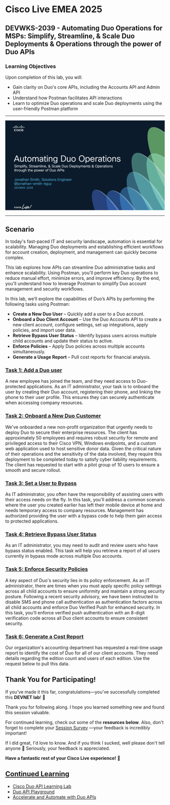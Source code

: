# Cisco Live EMEA 2025  
## DEVWKS-2039 - Automating Duo Operations for MSPs: Simplify, Streamline, & Scale Duo Deployments & Operations through the power of Duo APIs  

### Learning Objectives  

Upon completion of this lab, you will:  
- Gain clarity on Duo's core APIs, including the Accounts API and Admin API  
- Understand how Postman facilitates API interactions  
- Learn to optimize Duo operations and scale Duo deployments using the user-friendly Postman platform

---


[![View Presentation](imgages/cisco_live_emea.png)](presentation/cisco_live_emea.pdf)


---


## **Scenario**  

In today's fast-paced IT and security landscape, automation is essential for scalability. Managing Duo deployments and establishing efficient workflows for account creation, deployment, and management can quickly become complex.  

This lab explores how APIs can streamline Duo administrative tasks and enhance scalability. Using Postman, you'll perform key Duo operations to reduce manual effort, minimize errors, and improve efficiency. By the end, you'll understand how to leverage Postman to simplify Duo account management and security workflows.  

In this lab, we’ll explore the capabilities of Duo’s APIs by performing the following tasks using Postman:  

- **Create a New Duo User** – Quickly add a user to a Duo account.  
- **Onboard a Duo Client Account** – Use the Duo Accounts API to create a new client account, configure settings, set up integrations, apply policies, and import user data.  
- **Retrieve Bypass User Status** – Identify bypass users across multiple child accounts and update their status to active.  
- **Enforce Policies** – Apply Duo policies across multiple accounts simultaneously.  
- **Generate a Usage Report** – Pull cost reports for financial analysis.  

### **[Task 1: Add a Duo user](01_Add_Duo_User.md)**  

A new employee has joined the team, and they need access to Duo-protected applications. As an IT administrator, your task is to onboard the user by creating their Duo account, registering their phone, and linking the phone to their user profile. This ensures they can securely authenticate when accessing company resources.  

### **[Task 2: Onboard a New Duo Customer](02_Onboard_Duo_Customer.md)**  

We've onboarded a new non-profit organization that urgently needs to deploy Duo to secure their enterprise resources. The client has approximately 50 employees and requires robust security for remote and privileged access to their Cisco VPN, Windows endpoints, and a custom web application used to host sensitive donor data. Given the critical nature of their operations and the sensitivity of the data involved, they require this deployment to be completed today to satisfy cyber liability requirements. The client has requested to start with a pilot group of 10 users to ensure a smooth and secure rollout.  

### **[Task 3: Set a User to Bypass](03_Set_Bypass_Code.md)**  

As IT administrator, you often have the responsibility of assisting users with their access needs on the fly. In this task, you'll address a common scenario where the user you created earlier has left their mobile device at home and needs temporary access to company resources. Management has authorized providing the user with a bypass code to help them gain access to protected applications.

### **[Task 4: Retrieve Bypass User Status](04_Pull_Bypass_Report.md)**  

As an IT administrator, you may need to audit and review users who have bypass status enabled. This task will help you retrieve a report of all users currently in bypass mode across multiple Duo accounts. 

### **[Task 5: Enforce Security Policies](05_Enforce_Security_Policies.md)**  

A key aspect of Duo's security lies in its policy enforcement. As an IT administrator, there are times when you must apply specific policy settings across all child accounts to ensure uniformity and maintain a strong security posture. Following a recent security advisory, we have been instructed to disable SMS and phone call authentication as authentication factors across all child accounts and enforce Duo Verified Push for enhanced security. In this task, you'll enforce verified push authentication with an 8-digit verification code across all Duo client accounts to ensure consistent security.

### **[Task 6: Generate a Cost Report](06_Pull_Cost_Report.md)**  
 
Our organization's accounting department has requested a real-time usage report to identify the cost of Duo for all of our client accounts. They need details regarding the edition count and users of each edition. Use the request below to pull this data. 

## **Thank You for Participating!**  

If you've made it this far, congratulations—you've successfully completed this **DEVNET lab**! 🎉  

Thank you for following along. I hope you learned something new and found this session valuable.  

For continued learning, check out some of the **resources below**. Also, don't forget to complete your [Session Survey](imgages/workshop_survey.png) —your feedback is incredibly important!

If I did great, I'd love to know. And if you think I sucked, well please don't tell anyone 🙂 Seriously, your feedback is appreciated. 

**Have a fantastic rest of your Cisco Live experience!** 🚀  

## [Continued Learning](imgages/continue_learning.png)

- [Cisco Duo API Learning Lab](https://developer.cisco.com/duo/)  
- [Duo API Playground](https://developer.cisco.com/codeexchange/github/repo/it-jonjon/Duo-API-Playground)
- [Accelerate and Automate with Duo APIs](https://duo.com/resources/webinars/accelerate-and-automate-with-duo-apis)  


